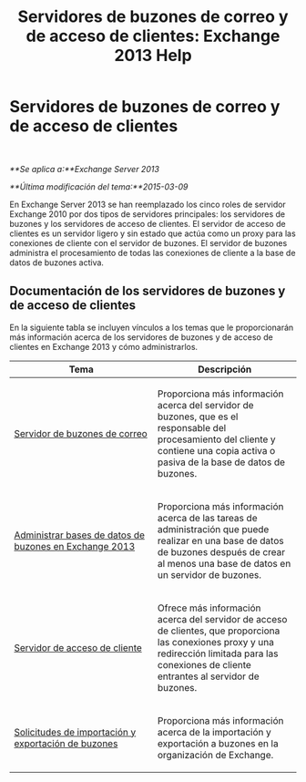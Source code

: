 ﻿---
title: 'Servidores de buzones de correo y de acceso de clientes: Exchange 2013 Help'
TOCTitle: Servidores de buzones de correo y de acceso de clientes
ms:assetid: 5bc54c8c-e445-494e-9047-9a1a5af7b7fa
ms:mtpsurl: https://technet.microsoft.com/es-es/library/JJ150519(v=EXCHG.150)
ms:contentKeyID: 48268176
ms.date: 04/23/2018
mtps_version: v=EXCHG.150
ms.translationtype: HT
---

# Servidores de buzones de correo y de acceso de clientes

 

_**Se aplica a:**Exchange Server 2013_

_**Última modificación del tema:**2015-03-09_

En Exchange Server 2013 se han reemplazado los cinco roles de servidor Exchange 2010 por dos tipos de servidores principales: los servidores de buzones y los servidores de acceso de clientes. El servidor de acceso de clientes es un servidor ligero y sin estado que actúa como un proxy para las conexiones de cliente con el servidor de buzones. El servidor de buzones administra el procesamiento de todas las conexiones de cliente a la base de datos de buzones activa.

## Documentación de los servidores de buzones y de acceso de clientes

En la siguiente tabla se incluyen vínculos a los temas que le proporcionarán más información acerca de los servidores de buzones y de acceso de clientes en Exchange 2013 y cómo administrarlos.


<table>
<colgroup>
<col style="width: 50%" />
<col style="width: 50%" />
</colgroup>
<thead>
<tr class="header">
<th>Tema</th>
<th>Descripción</th>
</tr>
</thead>
<tbody>
<tr class="odd">
<td><p><a href="mailbox-server-exchange-2013-help.md">Servidor de buzones de correo</a></p></td>
<td><p>Proporciona más información acerca del servidor de buzones, que es el responsable del procesamiento del cliente y contiene una copia activa o pasiva de la base de datos de buzones.</p></td>
</tr>
<tr class="even">
<td><p><a href="manage-mailbox-databases-in-exchange-2013-exchange-2013-help.md">Administrar bases de datos de buzones en Exchange 2013</a></p></td>
<td><p>Proporciona más información acerca de las tareas de administración que puede realizar en una base de datos de buzones después de crear al menos una base de datos en un servidor de buzones.</p></td>
</tr>
<tr class="odd">
<td><p><a href="client-access-server-exchange-2013-help.md">Servidor de acceso de cliente</a></p></td>
<td><p>Ofrece más información acerca del servidor de acceso de clientes, que proporciona las conexiones proxy y una redirección limitada para las conexiones de cliente entrantes al servidor de buzones.</p></td>
</tr>
<tr class="even">
<td><p><a href="mailbox-import-and-export-requests-exchange-2013-help.md">Solicitudes de importación y exportación de buzones</a></p></td>
<td><p>Proporciona más información acerca de la importación y exportación a buzones en la organización de Exchange.</p></td>
</tr>
</tbody>
</table>

